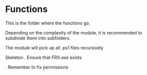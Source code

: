 ﻿# Functions

This is the folder where the functions go.

Depending on the complexity of the module, it is recommended to subdivide them into subfolders.

The module will pick up all .ps1 files recursively

Skeleton
. Ensure that FRX.exe exists


. Remember to fix permissions 